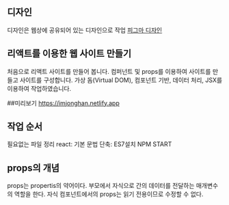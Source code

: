 ## 디자인
디자인은 웹상에 공유되어 있는 디자인으로 작업 
[피그마 디자인](https://www.figma.com/file/xMx3qdx8oW83R9xVVyU8jb/Figma-basics?type=design&node-id=0%3A286&mode=design&t=sQs2QnH8irQ5VEfD-1)

## 리액트를 이용한 웹 사이트 만들기
처음으로 리액트 사이트를 만들어 봅니다.
컴퍼넌트 및 props를 이용하여 사이트를 만들고 사이트를 구성합니다.
가상 돔(Virtual DOM), 컴포넌트 기반, 데이터 처리,  JSX를 이용하여 작업하였습니다.

##미리보기
https://imjonghan.netlify.app


## 작업 순서 
필요없는 파일 정리 
react: 기본 문법 단축: ES7설치
NPM START

## props의 개념
props는 propertis의 약어이다. 
부모에서 자식으로 간의 데이터를 전달하는 매개변수의 역할을 한다. 
자식 컴포넌트에서의 props는 읽기 전용이므로 수정할 수 없다. 
